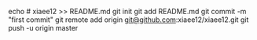 echo # xiaee12 >> README.md
git init
git add README.md
git commit -m "first commit"
git remote add origin git@github.com:xiaee12/xiaee12.git
git push -u origin master
